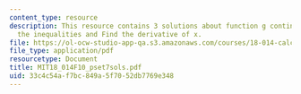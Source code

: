 ```yaml
---
content_type: resource
description: This resource contains 3 solutions about function g continuous, deduce
  the inequalities and Find the derivative of x.
file: https://ol-ocw-studio-app-qa.s3.amazonaws.com/courses/18-014-calculus-with-theory-fall-2010/33c4c54af7bc849a5f7052db7769e348_MIT18_014F10_pset7sols.pdf
file_type: application/pdf
resourcetype: Document
title: MIT18_014F10_pset7sols.pdf
uid: 33c4c54a-f7bc-849a-5f70-52db7769e348
---
```

